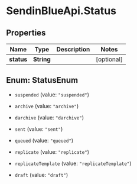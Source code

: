 # SendinBlueApi.Status

## Properties
Name | Type | Description | Notes
------------ | ------------- | ------------- | -------------
**status** | **String** |  | [optional] 


<a name="StatusEnum"></a>
## Enum: StatusEnum


* `suspended` (value: `"suspended"`)

* `archive` (value: `"archive"`)

* `darchive` (value: `"darchive"`)

* `sent` (value: `"sent"`)

* `queued` (value: `"queued"`)

* `replicate` (value: `"replicate"`)

* `replicateTemplate` (value: `"replicateTemplate"`)

* `draft` (value: `"draft"`)




